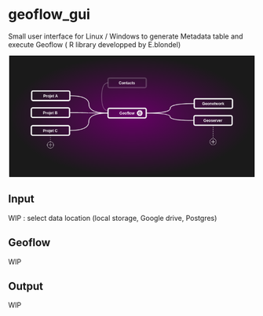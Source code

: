 # geoflow_gui

Small user interface for Linux / Windows to generate Metadata table and execute Geoflow ( R library developped by E.blondel)

<p align="center">
    <img src="./geoflowgui.png" alt="GeoFlow Graphical User Interface" width="500">
</p>

## Input 
WIP : select data location (local storage, Google drive, Postgres)

## Geoflow
WIP
## Output
WIP